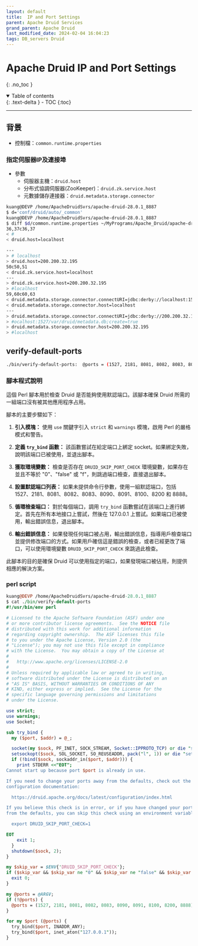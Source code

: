 ```yaml
---
layout: default
title:  IP and Port Settings
parent: Apache Druid Services
grand_parent: Apache Druid
last_modified_date: 2024-02-04 16:04:23
tags: DB_servers Druid
---
```


# Apache Druid IP and Port Settings
{: .no_toc }

<details open markdown="block">
  <summary>
    Table of contents
  </summary>
  {: .text-delta }
- TOC
{:toc}
</details>

---

## 背景

- 控制檔：`common.runtime.properties`

### 指定伺服器IP及連接埠

- 參數
  - 伺服器主機：`druid.host`
  - 分布式協調伺服器(ZooKeeper)：`druid.zk.service.host`
  - 元數據儲存連接器：`druid.metadata.storage.connector`

```bash
kuang@DEVP /home/ApacheDruidSvrs/apache-druid-28.0.1_8887
$ d='conf/druid/auto/_common'
kuang@DEVP /home/ApacheDruidSvrs/apache-druid-28.0.1_8887
$ diff $d/common.runtime.properties ~/MyPrograms/Apache_Druid/apache-druid-28.0.1/$d/common.runtime.properties
36,37c36,37
< #
< druid.host=localhost

---
> # localhost
> druid.host=200.200.32.195
50c50,51
< druid.zk.service.host=localhost
---
> druid.zk.service.host=200.200.32.195
> #localhost
59,60c60,63
< druid.metadata.storage.connector.connectURI=jdbc:derby://localhost:1527/var/druid/metadata.db;create=true
< druid.metadata.storage.connector.host=localhost
---
> druid.metadata.storage.connector.connectURI=jdbc:derby://200.200.32.195:1527/var/druid/metadata.db;create=true
> #ocalhost:1527/var/druid/metadata.db;create=true
> druid.metadata.storage.connector.host=200.200.32.195
> #localhost
```

## verify-default-ports


```bash
./bin/verify-default-ports:  @ports = (1527, 2181, 8081, 8082, 8083, 8090, 8091, 8100, 8200, 8888);
```

### 腳本程式說明

這個 Perl 腳本用於檢查 Druid 是否能夠使用默認端口。該腳本確保 Druid 所需的一組端口沒有被其他應用程序占用。

腳本的主要步驟如下：

1. **引入模塊：** 使用 `use` 關鍵字引入 `strict` 和 `warnings` 模塊，啟用 Perl 的嚴格模式和警告。

2. **定義 `try_bind` 函數：** 該函數嘗試在給定端口上綁定 socket。如果綁定失敗，說明該端口已被使用，並退出腳本。

3. **獲取環境變數：** 檢查是否存在 `DRUID_SKIP_PORT_CHECK` 環境變數，如果存在並且不等於 "0"、"false" 或 "f"，則跳過端口檢查，直接退出腳本。

4. **設置默認端口列表：** 如果未提供命令行參數，使用一組默認端口，包括 1527、2181、8081、8082、8083、8090、8091、8100、8200 和 8888。

5. **循環檢查端口：** 對於每個端口，調用 `try_bind` 函數嘗試在該端口上進行綁定。首先在所有本地接口上嘗試，然後在 127.0.0.1 上嘗試。如果端口已被使用，輸出錯誤信息，退出腳本。

6. **輸出錯誤信息：** 如果發現任何端口被占用，輸出錯誤信息，指導用戶檢查端口並提供修改端口的方式。如果用戶確信這是錯誤的檢查，或者已經更改了端口，可以使用環境變數 `DRUID_SKIP_PORT_CHECK` 來跳過此檢查。

此腳本的目的是確保 Druid 可以使用指定的端口，如果發現端口被佔用，則提供相應的解決方案。

### perl script

```perl
kuang@DEVP /home/ApacheDruidSvrs/apache-druid-28.0.1_8887
$ cat ./bin/verify-default-ports
#!/usr/bin/env perl

# Licensed to the Apache Software Foundation (ASF) under one
# or more contributor license agreements.  See the NOTICE file
# distributed with this work for additional information
# regarding copyright ownership.  The ASF licenses this file
# to you under the Apache License, Version 2.0 (the
# "License"); you may not use this file except in compliance
# with the License.  You may obtain a copy of the License at
#
#   http://www.apache.org/licenses/LICENSE-2.0
#
# Unless required by applicable law or agreed to in writing,
# software distributed under the License is distributed on an
# "AS IS" BASIS, WITHOUT WARRANTIES OR CONDITIONS OF ANY
# KIND, either express or implied.  See the License for the
# specific language governing permissions and limitations
# under the License.

use strict;
use warnings;
use Socket;

sub try_bind {
  my ($port, $addr) = @_;

  socket(my $sock, PF_INET, SOCK_STREAM, Socket::IPPROTO_TCP) or die "socket: $!";
  setsockopt($sock, SOL_SOCKET, SO_REUSEADDR, pack("l", 1)) or die "setsockopt: $!";
  if (!bind($sock, sockaddr_in($port, $addr))) {
    print STDERR <<"EOT";
Cannot start up because port $port is already in use.

If you need to change your ports away from the defaults, check out the
configuration documentation:

  https://druid.apache.org/docs/latest/configuration/index.html

If you believe this check is in error, or if you have changed your ports away
from the defaults, you can skip this check using an environment variable:

  export DRUID_SKIP_PORT_CHECK=1

EOT
    exit 1;
  }
  shutdown($sock, 2);
}

my $skip_var = $ENV{'DRUID_SKIP_PORT_CHECK'};
if ($skip_var && $skip_var ne "0" && $skip_var ne "false" && $skip_var ne "f") {
  exit 0;
}

my @ports = @ARGV;
if (!@ports) {
  @ports = (1527, 2181, 8081, 8082, 8083, 8090, 8091, 8100, 8200, 8888);
}

for my $port (@ports) {
  try_bind($port, INADDR_ANY);
  try_bind($port, inet_aton("127.0.0.1"));
}
```
